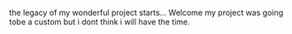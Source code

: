 
the legacy of my wonderful project starts... Welcome
my project was going tobe a custom but i dont think i will have the time.

